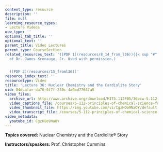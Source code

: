 ```yaml
---
content_type: resource
description: ''
file: null
learning_resource_types:
- Lecture Videos
ocw_type: ''
optional_tab_title: ''
optional_text: ''
parent_title: Video Lectures
parent_type: CourseSection
related_resources_text: '([PDF 1](resources/8_14_from_l36)){{< sup "#" >}} (Courtesy
  of Dr. James Kronauge, Jr. Used with permission.)


  ([PDF 2](resources/15_froml36))'
resource_index_text: ''
resourcetype: Video
title: 'Lecture 36: Nuclear Chemistry and the Cardiolite Story'
uid: 84dcafae-da70-0f7f-230c-4a0ad77647a8
video_files:
  archive_url: http://www.archive.org/download/MIT5.112F05/36ocw-5.112-14dec2005-220k.mp4
  video_captions_file: /courses/5-112-principles-of-chemical-science-fall-2005/bfa08a687bdd59caafa617d4e49e0103_CgzHOo9NaOY.vtt
  video_thumbnail_file: https://img.youtube.com/vi/CgzHOo9NaOY/default.jpg
  video_transcript_file: /courses/5-112-principles-of-chemical-science-fall-2005/10ce2c554baa45c3f3ed54a65ad298a5_CgzHOo9NaOY.pdf
video_metadata:
  youtube_id: CgzHOo9NaOY
---
```


**Topics covered:** Nuclear Chemistry and the Cardiolite® Story

**Instructors/speakers:** Prof. Christopher Cummins